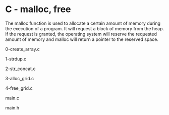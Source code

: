 # C - malloc, free

The malloc function is used to allocate a certain amount of memory during the execution of a program. It will request a block of memory from the heap. If the request is granted, the operating system will reserve the requested amount of memory and malloc will return a pointer to the reserved space.

0-create_array.c

1-strdup.c

2-str_concat.c

3-alloc_grid.c

4-free_grid.c

main.c

main.h
